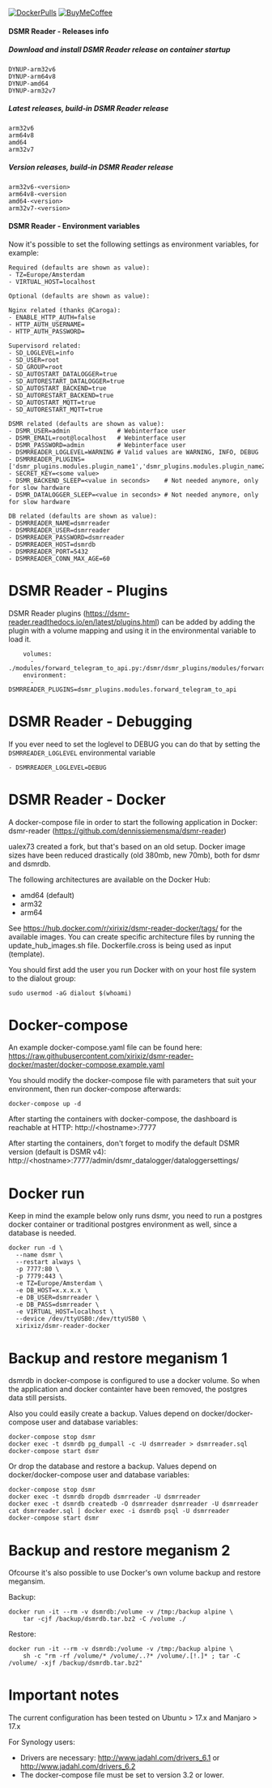 [![DockerPulls][dockerpullsbadge]][dockerpulls]
[![BuyMeCoffee][buymecoffeebadge]][buymecoffee]

#### DSMR Reader - Releases info
##### Download and install DSMR Reader release on container startup
```
DYNUP-arm32v6
DYNUP-arm64v8
DYNUP-amd64
DYNUP-arm32v7
```

##### Latest releases, build-in DSMR Reader release
```
arm32v6
arm64v8
amd64
arm32v7
```

##### Version releases, build-in DSMR Reader release
```
arm32v6-<version>
arm64v8-<version
amd64-<version>
arm32v7-<version>
```

#### DSMR Reader - Environment variables
Now it's possible to set the following settings as environment variables, for example:
```
Required (defaults are shown as value):
- TZ=Europe/Amsterdam
- VIRTUAL_HOST=localhost
```

```
Optional (defaults are shown as value):

Nginx related (thanks @Caroga):
- ENABLE_HTTP_AUTH=false
- HTTP_AUTH_USERNAME=
- HTTP_AUTH_PASSWORD=

Supervisord related:
- SD_LOGLEVEL=info
- SD_USER=root
- SD_GROUP=root
- SD_AUTOSTART_DATALOGGER=true
- SD_AUTORESTART_DATALOGGER=true
- SD_AUTOSTART_BACKEND=true
- SD_AUTORESTART_BACKEND=true
- SD_AUTOSTART_MQTT=true
- SD_AUTORESTART_MQTT=true

DSMR related (defaults are shown as value):
- DSMR_USER=admin             # Webinterface user
- DSMR_EMAIL=root@localhost   # Webinterface user
- DSMR_PASSWORD=admin         # Webinterface user
- DSMRREADER_LOGLEVEL=WARNING # Valid values are WARNING, INFO, DEBUG
- DSMRREADER_PLUGINS=['dsmr_plugins.modules.plugin_name1','dsmr_plugins.modules.plugin_name2']
- SECRET_KEY=<some value>
- DSMR_BACKEND_SLEEP=<value in seconds>    # Not needed anymore, only for slow hardware
- DSMR_DATALOGGER_SLEEP=<value in seconds> # Not needed anymore, only for slow hardware

DB related (defaults are shown as value):
- DSMRREADER_NAME=dsmrreader
- DSMRREADER_USER=dsmrreader
- DSMRREADER_PASSWORD=dsmrreader
- DSMRREADER_HOST=dsmrdb
- DSMRREADER_PORT=5432
- DSMRREADER_CONN_MAX_AGE=60
```

# DSMR Reader - Plugins
DSMR Reader plugins (https://dsmr-reader.readthedocs.io/en/latest/plugins.html) can be added by adding the plugin with a volume mapping and using it in the environmental variable to load it.

```
    volumes:
      - ./modules/forward_telegram_to_api.py:/dsmr/dsmr_plugins/modules/forward_telegram_to_api.py
    environment:
      - DSMRREADER_PLUGINS=dsmr_plugins.modules.forward_telegram_to_api
```

# DSMR Reader - Debugging
If you ever need to set the loglevel to DEBUG you can do that by setting the `DSMRREADER_LOGLEVEL` environmental variable

```
- DSMRREADER_LOGLEVEL=DEBUG
```

# DSMR Reader - Docker
A docker-compose file in order to start the following application in Docker:
dsmr-reader (https://github.com/dennissiemensma/dsmr-reader)

ualex73 created a fork, but that's based on an old setup. Docker image sizes have been reduced drastically (old 380mb, new 70mb), both for dsmr and dsmrdb.

The following architectures are available on the Docker Hub:
 - amd64 (default)
 - arm32
 - arm64

See https://hub.docker.com/r/xirixiz/dsmr-reader-docker/tags/ for the available images.
You can create specific architecture files by running the update_hub_images.sh file. Dockerfile.cross is being used as input (template).

You should first add the user you run Docker with on your host file system to the dialout group:
```
sudo usermod -aG dialout $(whoami)
```

# Docker-compose

An example docker-compose.yaml file can be found here: 
https://raw.githubusercontent.com/xirixiz/dsmr-reader-docker/master/docker-compose.example.yaml

You should modify the docker-compose file with parameters that suit your environment, then run docker-compose afterwards:
```
docker-compose up -d
```

After starting the containers with docker-compose, the dashboard is reachable at
HTTP: http://\<hostname>:7777

After starting the containers, don't forget to modify the default DSMR version (default is DSMR v4):
http://\<hostname>:7777/admin/dsmr_datalogger/dataloggersettings/

# Docker run

Keep in mind the example below only runs dsmr, you need to run a postgres docker container or traditional postgres environment as well, since a database is needed.

```
docker run -d \
  --name dsmr \
  --restart always \
  -p 7777:80 \
  -p 7779:443 \
  -e TZ=Europe/Amsterdam \
  -e DB_HOST=x.x.x.x \
  -e DB_USER=dsmrreader \
  -e DB_PASS=dsmrreader \
  -e VIRTUAL_HOST=localhost \
  --device /dev/ttyUSB0:/dev/ttyUSB0 \
  xirixiz/dsmr-reader-docker
```

# Backup and restore meganism 1
dsmrdb in docker-compose is configured to use a docker volume. So when the application and docker containter have been removed, the postgres data still persists.

Also you could easily create a backup. Values depend on docker/docker-compose user and database variables:
```
docker-compose stop dsmr
docker exec -t dsmrdb pg_dumpall -c -U dsmrreader > dsmrreader.sql
docker-compose start dsmr
```

Or drop the database and restore a backup. Values depend on docker/docker-compose user and database variables:
```
docker-compose stop dsmr
docker exec -t dsmrdb dropdb dsmrreader -U dsmrreader
docker exec -t dsmrdb createdb -O dsmrreader dsmrreader -U dsmrreader
cat dsmrreader.sql | docker exec -i dsmrdb psql -U dsmrreader
docker-compose start dsmr
```

# Backup and restore meganism 2
Ofcourse it's also possible to use Docker's own volume backup and restore megansim.

Backup:
```
docker run -it --rm -v dsmrdb:/volume -v /tmp:/backup alpine \
    tar -cjf /backup/dsmrdb.tar.bz2 -C /volume ./
```

Restore:
```
docker run -it --rm -v dsmrdb:/volume -v /tmp:/backup alpine \
    sh -c "rm -rf /volume/* /volume/..?* /volume/.[!.]* ; tar -C /volume/ -xjf /backup/dsmrdb.tar.bz2"
 ```

# Important notes
The current configuration has been tested on Ubuntu > 17.x and Manjaro > 17.x

For Synology users:
- Drivers are necessary: http://www.jadahl.com/drivers_6.1 or http://www.jadahl.com/drivers_6.2
- The docker-compose file must be set to version 3.2 or lower.

[buymecoffee]: https://www.buymeacoffee.com/xirixiz
[buymecoffeebadge]: https://camo.githubusercontent.com/cd005dca0ef55d7725912ec03a936d3a7c8de5b5/68747470733a2f2f696d672e736869656c64732e696f2f62616467652f6275792532306d6525323061253230636f666665652d646f6e6174652d79656c6c6f772e737667
[dockerpulls]: https://hub.docker.com/r/xirixiz/dsmr-reader-docker/tags
[dockerpullsbadge]: https://img.shields.io/docker/pulls/xirixiz/dsmr-reader-docker

